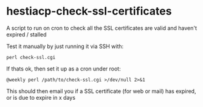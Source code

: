 # hestiacp-check-ssl-certificates
A script to run on cron to check all the SSL certificates are valid and haven't expired / stalled

Test it manually by just running it via SSH with:

`perl check-ssl.cgi`

If thats ok, then set it up as a cron under root: 

`@weekly perl /path/to/check-ssl.cgi >/dev/null 2>&1`

This should then email you if a SSL certificate (for web or mail) has expired, or is due to expire in x days 
